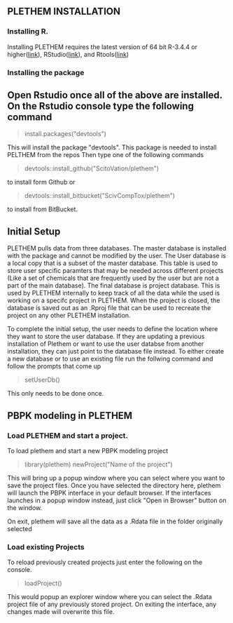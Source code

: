 ## PLETHEM INSTALLATION

### Installing R.
Installing PLETHEM requires the latest version of 64 bit R-3.4.4 or higher([link](https://www.r-project.org/)), RStudio([link](https://www.rstudio.com/)), and Rtools([link](https://cran.r-project.org/bin/windows/Rtools/))

### Installing the package
Open Rstudio once all of the above are installed. On the Rstudio console type the following command
---
  >install.packages("devtools")
  
This will install the package "devtools". This package is needed to install PELTHEM from the repos
Then type one of the following commands
  >devtools::install_github("ScitoVation/plethem")
  
to install form Github or 
  > devtools::install_bitbucket("ScivCompTox/plethem")

to install from BitBucket.

## Initial Setup

PLETHEM pulls data from three databases. The master database is installed with the package and cannot be modified by the user. The User database is a local copy that is a subset of the master database. This table is used to store user specific paramters that may be needed across different projects (Like a set of chemicals that are frequently used by the user but are not a part of the main database). The final database is project database. This is used by PLETHEM internally to keep track of all the data while the used is working on a specifc project in PLETHEM. When the project is closed, the database is saved out as an .Rproj file that can be used to recreate the project on any other PLETHEM installation. 

To complete the initial setup, the user needs to define the location where they want to store the user database. If they are updating a previous installation of Plethem or want to use the user databse from another installation, they can just point to the database file instead. To either create a new database or to use an existing file run the follwing command and follow the prompts that come up
  >setUserDb()
  
This only needs to be done once.

## PBPK modeling in PLETHEM
### Load PLETHEM and start a project.
To load plethem and start a new PBPK modeling project 

 >library(plethem)
 >newProject("Name of the project")
 
This will bring up a popup window where you can select where you want to save the project files. Once you have selected the directory here, plethem will launch the PBPK interface in your default browser. If the interfaces launches in a popup window instead, just click "Open in Browser" button on the window.

On exit, plethem will save all the data as a .Rdata file in the folder originally selected

### Load existing Projects
To reload previously created projects just enter the following on the console.
 >loadProject()
 
This would popup an explorer window where you can select the .Rdata project file of any previously stored project. On exiting the interface, any changes made will overwrite this file. 
